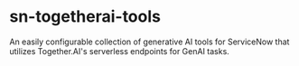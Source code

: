 # sn-togetherai-tools
An easily configurable collection of generative AI tools for ServiceNow that utilizes Together.AI's serverless endpoints for GenAI tasks. 
